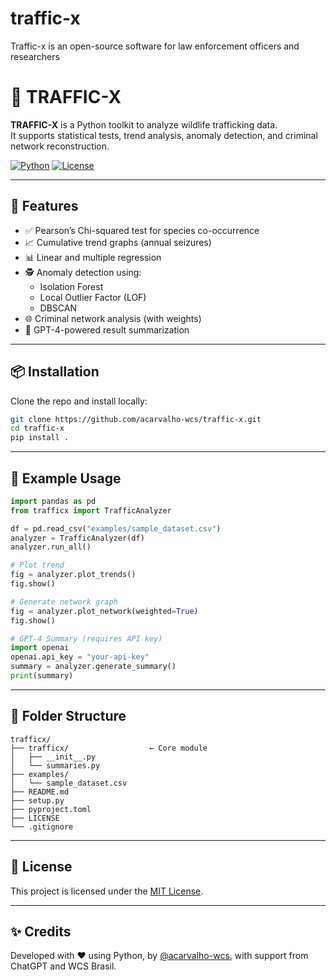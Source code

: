 # traffic-x
Traffic-x is an open-source software for law enforcement officers and researchers
# 🐾 TRAFFIC-X

**TRAFFIC-X** is a Python toolkit to analyze wildlife trafficking data.  
It supports statistical tests, trend analysis, anomaly detection, and criminal network reconstruction.

[![Python](https://img.shields.io/badge/Python-3.8%2B-blue.svg)](https://www.python.org/)
[![License](https://img.shields.io/badge/License-MIT-green.svg)](LICENSE)

---

## 🚀 Features

- ✅ Pearson’s Chi-squared test for species co-occurrence
- 📈 Cumulative trend graphs (annual seizures)
- 📊 Linear and multiple regression
- 🕵️ Anomaly detection using:
  - Isolation Forest
  - Local Outlier Factor (LOF)
  - DBSCAN
- 🌐 Criminal network analysis (with weights)
- 🤖 GPT-4-powered result summarization

---

## 📦 Installation

Clone the repo and install locally:

```bash
git clone https://github.com/acarvalho-wcs/traffic-x.git
cd traffic-x
pip install .
```

---

## 📂 Example Usage

```python
import pandas as pd
from trafficx import TrafficAnalyzer

df = pd.read_csv("examples/sample_dataset.csv")
analyzer = TrafficAnalyzer(df)
analyzer.run_all()

# Plot trend
fig = analyzer.plot_trends()
fig.show()

# Generate network graph
fig = analyzer.plot_network(weighted=True)
fig.show()

# GPT-4 Summary (requires API key)
import openai
openai.api_key = "your-api-key"
summary = analyzer.generate_summary()
print(summary)
```

---

## 📁 Folder Structure

```
trafficx/
├── trafficx/                  ← Core module
│   ├── __init__.py
│   └── summaries.py
├── examples/
│   └── sample_dataset.csv
├── README.md
├── setup.py
├── pyproject.toml
├── LICENSE
└── .gitignore
```

---

## 🔐 License

This project is licensed under the [MIT License](LICENSE).

---

## ✨ Credits

Developed with ❤️ using Python, by [@acarvalho-wcs](https://github.com/acarvalho-wcs), with support from ChatGPT and WCS Brasil.

